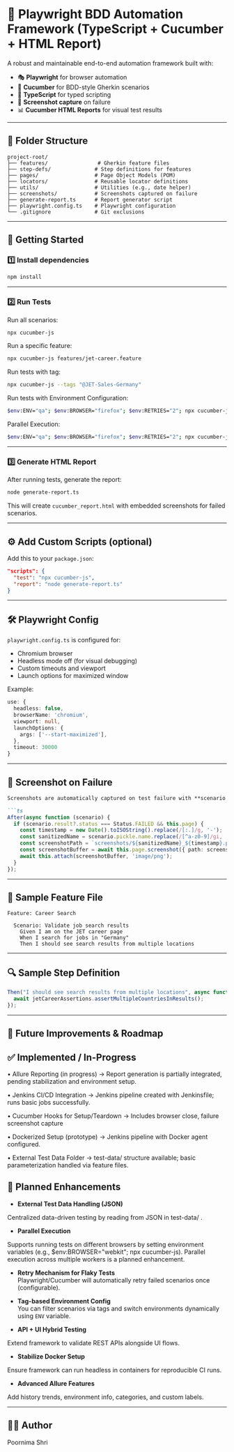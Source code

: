 # 🧪 Playwright BDD Automation Framework (TypeScript + Cucumber + HTML Report)

A robust and maintainable end-to-end automation framework built with:

- 🎭 **Playwright** for browser automation  
- 🧪 **Cucumber** for BDD-style Gherkin scenarios  
- 🔷 **TypeScript** for typed scripting  
- 📸 **Screenshot capture** on failure  
- 📊 **Cucumber HTML Reports** for visual test results

---

## 📁 Folder Structure

```
project-root/
├── features/                # Gherkin feature files
├── step-defs/              # Step definitions for features
├── pages/                  # Page Object Models (POM)
├── locators/               # Reusable locator definitions
├── utils/                  # Utilities (e.g., date helper)
├── screenshots/            # Screenshots captured on failure
├── generate-report.ts      # Report generator script
├── playwright.config.ts    # Playwright configuration
└── .gitignore              # Git exclusions
```

---

## 🚀 Getting Started

### 1️⃣ Install dependencies

```bash
npm install
```

---

### 2️⃣ Run Tests

Run all scenarios:

```bash
npx cucumber-js
```

Run a specific feature:

```bash
npx cucumber-js features/jet-career.feature
```

Run tests with tag:

```bash
npx cucumber-js --tags "@JET-Sales-Germany"
```

Run tests with Environment Configuration:

```bash
$env:ENV="qa"; $env:BROWSER="firefox"; $env:RETRIES="2"; npx cucumber-js
```

Parallel Execution:

```bash
$env:ENV="qa"; $env:BROWSER="firefox"; $env:RETRIES="2"; npx cucumber-js --parallel 3
```
---

### 3️⃣ Generate HTML Report

After running tests, generate the report:

```bash
node generate-report.ts
```

This will create `cucumber_report.html` with embedded screenshots for failed scenarios.

---

## ⚙️ Add Custom Scripts (optional)

Add this to your `package.json`:

```json
"scripts": {
  "test": "npx cucumber-js",
  "report": "node generate-report.ts"
}
```

---

## 🛠️ Playwright Config

`playwright.config.ts` is configured for:

- Chromium browser
- Headless mode off (for visual debugging)
- Custom timeouts and viewport
- Launch options for maximized window

Example:

```ts
use: {
  headless: false,
  browserName: 'chromium',
  viewport: null,
  launchOptions: {
    args: ['--start-maximized'],
  },
  timeout: 30000
}
```

---

## 📸 Screenshot on Failure

```markdown
Screenshots are automatically captured on test failure with **scenario name + timestamp**, making them unique per run:

```ts
After(async function (scenario) {
  if (scenario.result?.status === Status.FAILED && this.page) {
    const timestamp = new Date().toISOString().replace(/[:.]/g, '-');
    const sanitizedName = scenario.pickle.name.replace(/[^a-z0-9]/gi, '_').toLowerCase();
    const screenshotPath = `screenshots/${sanitizedName}_${timestamp}.png`;
    const screenshotBuffer = await this.page.screenshot({ path: screenshotPath });
    await this.attach(screenshotBuffer, 'image/png');
  }
});
```

---

## 📝 Sample Feature File

```gherkin
Feature: Career Search

  Scenario: Validate job search results
    Given I am on the JET career page
    When I search for jobs in "Germany"
    Then I should see search results from multiple locations
```

---

## 🔍 Sample Step Definition

```ts
Then("I should see search results from multiple locations", async function () {
  await jetCareerAssertions.assertMultipleCountriesInResults();
});
```

---

## 🔮 Future Improvements & Roadmap
## ✅ Implemented / In-Progress

•	Allure Reporting (in progress) → Report generation is partially integrated, pending stabilization and environment setup.

•	Jenkins CI/CD Integration → Jenkins pipeline created with Jenkinsfile; runs basic jobs successfully.

•	Cucumber Hooks for Setup/Teardown → Includes browser close, failure screenshot capture

•	Dockerized Setup (prototype) → Jenkins pipeline with Docker agent configured.

•	External Test Data Folder → test-data/ structure available; basic parameterization handled via feature files.

## 🔮 Planned Enhancements

- **External Test Data Handling (JSON)**

Centralized data-driven testing by reading from JSON in test-data/ .

- **Parallel Execution**

Supports running tests on different browsers by setting environment variables (e.g., $env:BROWSER="webkit"; npx cucumber-js). Parallel execution across multiple workers is a planned enhancement.

- **Retry Mechanism for Flaky Tests**  
  Playwright/Cucumber will automatically retry failed scenarios once (configurable).

- **Tag-based Environment Config**  
  You can filter scenarios via tags and switch environments dynamically using `ENV` variable.

- **API + UI Hybrid Testing**

Extend framework to validate REST APIs alongside UI flows.

- **Stabilize Docker Setup**

Ensure framework can run headless in containers for reproducible CI runs.

- **Advanced Allure Features**

Add history trends, environment info, categories, and custom labels.

---

## 👨‍💻 Author

Poornima Shri
